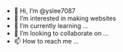 - 👋 Hi, I’m @yslee7087
- 👀 I’m interested in making websites
- 🌱 I’m currently learning ...
- 💞️ I’m looking to collaborate on ...
- 📫 How to reach me ...

<!---
yslee7087/yslee7087 is a ✨ special ✨ repository because its `README.md` (this file) appears on your GitHub profile.
You can click the Preview link to take a look at your changes.
--->

